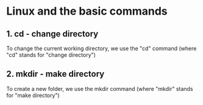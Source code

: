 # Linux and the basic commands
## 1. cd - change directory
To change the current working directory, we use the "cd" command (where "cd" stands for "change directory")


## 2. mkdir - make directory
To create a new folder, we use the mkdir command (where "mkdir" stands for "make directory")

 

